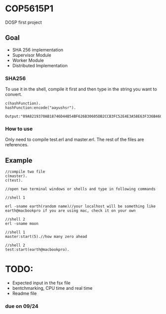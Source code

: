 # COP5615P1
DOSP first project
## Goal
* SHA 256 implementation
* Supervisor Module
* Worker Module
* Distributed Implementation

### SHA256
To use it in the shell, compile it first and then type in the string you want to convert.
```
c(hashFunction).
hashFunction:encode("aayushsr").

Output:"09A8219370AB18746D44B54BF626B30605DB2CCB3FC52E4E3A58E63F336B4609"
```
### How to use
Only need to compile test.erl and master.erl. The rest of the files are references.  
## Example
```
//compile two file
c(master).
c(test).

//open two terminal windows or shells and type in following commands

//shell 1

erl -sname earth(random name)//your localhost will be something like earth@macbookpro if you are using mac, check it on your own

//shell 2
erl -sname moon

//shell 1
master:start(5).//how many zero ahead

//shell 2
test:start(earth@macbookpro).

```

# TODO:
* Expected input in the fsx file
* bentchmarking, CPU time and real time
* Readme file
 
### due on 09/24
